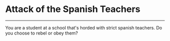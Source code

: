 # Attack of the Spanish Teachers
---------------------------
You are a student at a school that's horded with strict spanish teachers. Do you choose to rebel or obey them?
